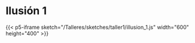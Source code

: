 # Ilusión 1

{{< p5-iframe sketch="/Talleres/sketches/taller1/illusion_1.js" width="600" height="400" >}}